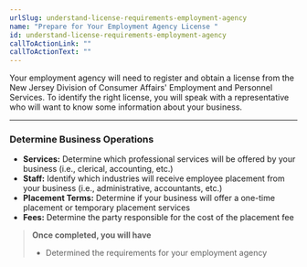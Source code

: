 ```yaml
---
urlSlug: understand-license-requirements-employment-agency
name: "Prepare for Your Employment Agency License "
id: understand-license-requirements-employment-agency
callToActionLink: ""
callToActionText: ""
---
```

Your employment agency will need to register and obtain a license from the New Jersey Division of Consumer Affairs' Employment and Personnel Services. To identify the right license, you will speak with a representative who will want to know some information about your business.

- - -

### Determine Business Operations

* **Services:** Determine which professional services will be offered by your business (i.e., clerical, accounting, etc.)
* **Staff:** Identify which industries will receive employee placement from your business (i.e., administrative, accountants, etc.)
* **Placement Terms:** Determine if your business will offer a one-time placement or temporary placement services
* **Fees:** Determine the party responsible for the cost of the placement fee

>**Once completed, you will have**
>* Determined the requirements for your employment agency